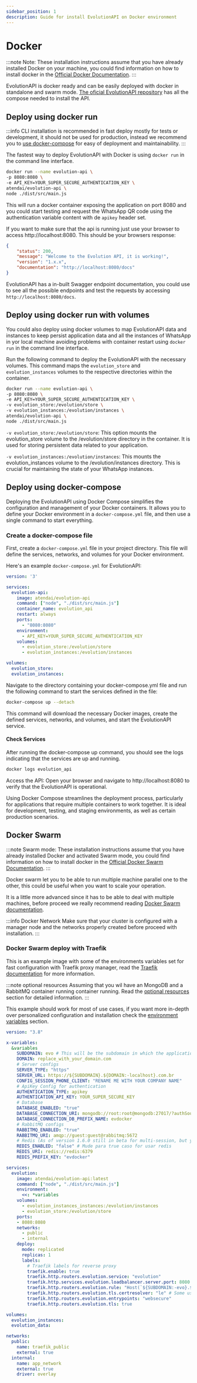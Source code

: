 ```yaml
---
sidebar_position: 1
description: Guide for install EvolutionAPI on Docker environment
---
```


# Docker

:::note Note:
These installation instructions assume that you have already installed Docker on your machine, you could find information on how to install docker in the [Official Docker Documentation](https://docs.docker.com/engine/install/).
:::

EvolutionAPI is docker ready and can be easily deployed with docker in standalone and swarm mode. [The oficial EvolutionAPI repository](https://github.com/EvolutionAPI/evolution-api) has all the compose needed to install the API.

## Deploy using docker run

:::info
CLI installation is recommended in fast deploy mostly for tests or development, it should not be used for production, instead we recommend you to [use docker-compose](#deploy-using-docker-compose) for easy of deployment and maintainability.
:::

The fastest way to deploy EvolutionAPI with Docker is using `docker run` in the command line interface.

```bash
docker run --name evolution-api \
-p 8080:8080 \
-e API_KEY=YOUR_SUPER_SECURE_AUTHENTICATION_KEY \
atendai/evolution-api \
node ./dist/src/main.js
```

This will run a docker container exposing the application on port 8080 and you could start testing and request the WhatsApp QR code using the authentication variable content with de `apikey` header set.

If you want to make sure that the api is running just use your browser to access http://localhost:8080. This should be your browsers response:

```json
{
    "status": 200,
    "message": "Welcome to the Evolution API, it is working!",
    "version": "1.x.x",
    "documentation": "http://localhost:8080/docs"
}
```

EvolutionAPI has a in-built Swagger endpoint documentation, you could use to see all the possible endpoints and test the requests by accessing `http://localhost:8080/docs`.

## Deploy using docker run with volumes

You could also deploy using docker volumes to map EvolutionAPI data and instances to keep persist application data and all the instances of WhatsApp in yor local machine avoiding problems with container restart using `docker run` in the command line interface.

Run the following command to deploy the EvolutionAPI with the necessary volumes. This command maps the `evolution_store` and `evolution_instances` volumes to the respective directories within the container.

```bash
docker run --name evolution-api \
-p 8080:8080 \
-e API_KEY=YOUR_SUPER_SECURE_AUTHENTICATION_KEY \
-v evolution_store:/evolution/store \
-v evolution_instances:/evolution/instances \
atendai/evolution-api \
node ./dist/src/main.js
```

`-v evolution_store:/evolution/store`: This option mounts the evolution_store volume to the /evolution/store directory in the container. It is used for storing persistent data related to your application.

`-v evolution_instances:/evolution/instances`: This mounts the evolution_instances volume to the /evolution/instances directory. This is crucial for maintaining the state of your WhatsApp instances.

## Deploy using docker-compose

Deploying the EvolutionAPI using Docker Compose simplifies the configuration and management of your Docker containers. It allows you to define your Docker environment in a `docker-compose.yml` file, and then use a single command to start everything.

### Create a docker-compose file

First, create a `docker-compose.yml` file in your project directory. This file will define the services, networks, and volumes for your Docker environment.

Here's an example `docker-compose.yml` for EvolutionAPI:

```yaml
version: '3'

services:
  evolution-api:
    image: atendai/evolution-api
    command: ["node", "./dist/src/main.js"]
    container_name: evolution_api
    restart: always
    ports:
      - "8080:8080"
    environment:
      - API_KEY=YOUR_SUPER_SECURE_AUTHENTICATION_KEY
    volumes:
      - evolution_store:/evolution/store
      - evolution_instances:/evolution/instances

volumes:
  evolution_store:
  evolution_instances:
```

Navigate to the directory containing your docker-compose.yml file and run the following command to start the services defined in the file:

```bash
docker-compose up --detach
```

This command will download the necessary Docker images, create the defined services, networks, and volumes, and start the EvolutionAPI service.

#### Check Services

After running the docker-compose up command, you should see the logs indicating that the services are up and running.

```bash
docker logs evolution_api
```

Access the API: Open your browser and navigate to http://localhost:8080 to verify that the EvolutionAPI is operational.

Using Docker Compose streamlines the deployment process, particularly for applications that require multiple containers to work together. It is ideal for development, testing, and staging environments, as well as certain production scenarios.

## Docker Swarm

:::note Swarm mode:
These installation instructions assume that you have already installed Docker and activated Swarm mode, you could find information on how to install docker in the [Official Docker Swarm Documentation](https://docs.docker.com/get-started/swarm-deploy/#deploy-to-swarm).
:::

Docker swarm let you to be able to run multiple machine parallel one to the other, this could be useful when you want to scale your operation.

It is a little more advanced since it has to be able to deal with multiple machines, before proceed we really recommend reading [Docker Swarm documentation](https://docs.docker.com/get-started/swarm-deploy/#deploy-to-swarm).

:::info Docker Network
Make sure that your cluster is configured with a manager node and the networks properly created before proceed with installation.
:::

### Docker Swarm deploy with Traefik

This is an example image with some of the environments variables set for fast configuration with Traefik proxy manager, read the [Traefik documentation](https://doc.traefik.io/traefik/providers/docker/) for more information.

:::note optional resources
Assuming that you wil have an MongoDB and a RabbitMQ container running container running. Read the [optional resources](/docs/01-Get%20Started/04-optional-resources.md) section for detailed information.
:::

This example should work for most of use cases, if you want more in-depth over personalized configuration and installation check the [environment variables](/docs/01-Get%20Started/03-Environment%20Variables.md) section.

```yaml
version: "3.8"

x-variables:
  &variables
    SUBDOMAIN: evo # This will be the subdomain in which the application will run
    DOMAIN: replace_with_your_domain.com
    # Server configs
    SERVER_TYPE: "https"
    SERVER_URL: https://${SUBDOMAIN}.${DOMAIN:-localhost}.com.br
    CONFIG_SESSION_PHONE_CLIENT: "RENAME ME WITH YOUR COMPANY NAME"
    # ApiKey Config for authentication
    AUTHENTICATION_TYPE: apikey
    AUTHENTICATION_API_KEY: YOUR_SUPER_SECURE_KEY
    # Database 
    DATABASE_ENABLED: "true" 
    DATABASE_CONNECTION_URI: mongodb://root:root@mongodb:27017/?authSource=admin&readPreference=primary&ssl=false&directConnection=true
    DATABASE_CONNECTION_DB_PREFIX_NAME: evdocker
    # RabbitMQ configs
    RABBITMQ_ENABLED: "true"
    RABBITMQ_URI: amqp://guest:guest@rabbitmq:5672
    # Redis (As of version 1.6.0 still in beta for multi-session, but you can turn on in single session mode)
    REDIS_ENABLED: "false" # Mude para true caso for usar redis
    REDIS_URI: redis://redis:6379
    REDIS_PREFIX_KEY: "evdocker"

services:
  evolution:
    image: atendai/evolution-api:latest
    command: ["node", "./dist/src/main.js"]
    environment:
      <<: *variables
    volumes:
      - evolution_instances_instances:/evolution/instances
      - evolution_store:/evolution/store
    ports:
    - 8080:8080
    networks:
      - public
      - internal
    deploy:
      mode: replicated
      replicas: 1
      labels:
        # Traefik labels for reverse proxy
        traefik.enable: true
        traefik.http.routers.evolution.service: "evolution"
        traefik.http.services.evolution.loadbalancer.server.port: 8080
        traefik.http.routers.evolution.rule: "Host(`${SUBDOMAIN:-evo}.${DOMAIN:-localhost}`)"
        traefik.http.routers.evolution.tls.certresolver: "le" # Some users uses https as a router name
        traefik.http.routers.evolution.entrypoints: "websecure"
        traefik.http.routers.evolution.tls: true

volumes: 
  evolution_instances:
  evolution_data:

networks:
  public:
    name: traefik_public
    external: true
  internal:
    name: app_network
    external: true
    driver: overlay
```
